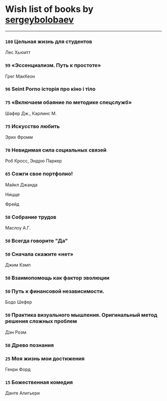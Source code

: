 # Wish list of books by [sergeybolobaev](http://vk.com/id37918255)
---

### `100` Цельная жизнь для студентов
Лес Хьюитт

### `99` «Эссенциализм. Путь к простоте»
Грег МакКеон

### `96` Seint Porno історія про кіно і тіло

### `75` «Включаем обаяние по методике спецслужб»
Шафер Дж., Карлинс М.

### `75` Искусство любить
Эрих Фромм

### `70` Невидимая сила социальных связей
Роб Кросс, Эндрю Паркер

### `65` Сожги свое портфолио!
Майкл Джанда

Ницще

Фрейд

### `50` Собрание трудов
Маслоу А.Г.

### `50` Всегда говорите "Да"

### `50` Сначала скажите «нет»
Джим Кэмп

### `50` Взаимопомощь как фактор эволюции

### `50` Путь к финансовой независимости.
Бодо Шефер

### `50` Практика визуального мышления. Оригинальный метод решения сложных проблем
Дэн Роэм

### `50` Древо познания

### `25` Моя жизнь мои достижения
Генри Форд

### `15` Божественная комедия
Данте Алигьери

